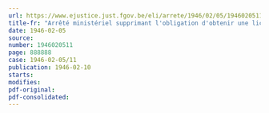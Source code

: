 ```yaml
---
url: https://www.ejustice.just.fgov.be/eli/arrete/1946/02/05/1946020511/justel
title-fr: "Arrêté ministériel supprimant l'obligation d'obtenir une licence pour la vente des oeufs"
date: 1946-02-05
source:
number: 1946020511
page: 888888
case: 1946-02-05/11
publication: 1946-02-10
starts:
modifies:
pdf-original:
pdf-consolidated:
---
```


